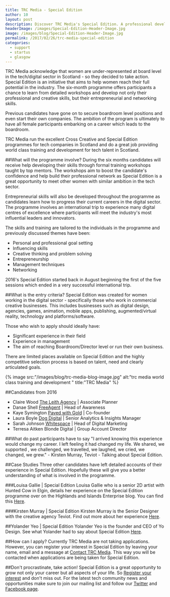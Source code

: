 ```yaml
---
title: TRC Media - Special Edition
author: 10
layout: post
description: Discover TRC Media's Special Edition. A professional development programme that seeks to help ambitious women fulfill their potential and reach the very top.
headerImage: /images/Special-Edition-Header-Image.jpg
image: /images/blog/Special-Edition-Header-Image.jpg
permalink: /2017/02/26/trc-media-special-edition
categories:
  - support
  - startus
  - glasgow
---
```

TRC Media acknowledge that women are under-represented at board level in the tech/digital sector in Scotland - so they decided to take action. Special Edition is an initiative that aims to help women reach their full potential in the industry. The six-month programme offers participants a chance to learn from detailed workshops and develop not only their professional and creative skills, but their entrepreneurial and networking skills.

Previous candidates have gone on to secure boardroom level positions and even start their own companies. The ambition of the program is ultimately to have all female participants embarking on a career which leads to the boardroom.

TRC Media run the excellent Cross Creative and Special Edition programmes for tech companies in Scotland and do a great job providing world class training and development for tech talent in Scotland.

##What will the programme involve?
During the six months candidates will receive help developing their skills through formal training workshops taught by top mentors. The workshops aim to boost the candidate's confidence and help build their professional network as Special Edition is a great opportunity to meet other women with similar ambition in the tech sector.

Entrepreneurial skills will also be developed throughout the programme as candidates learn how to progress their current careers in the digital sector. The programme involves an international trip to experience many digital centres of excellence where participants will meet the industry's most influential leaders and innovators.

The skills and training are tailored to the individuals in the programme and previously discussed themes have been:

  * Personal and professional goal setting
  * Influencing skills
  * Creative thinking and problem solving
  * Entrepreneurship
  * Management techniques
  * Networking

2016's Special Edition started back in August beginning the first of the five sessions which ended in a very successful international trip.

##What is the entry criteria?
Special Edition was created for women working in the digital sector - specifically those who work in commercial creative businesses. This includes businesses such as digital design, agencies, games, animation, mobile apps, publishing, augmented/virtual reality, technology and platforms/software.

Those who wish to apply should ideally have:

* Significant experience in their field
* Experience in management
* The aim of reaching Boardroom/Director level or run their own business.

There are limited places available on Special Edition and the highly competitive selection process is based on talent, need and clearly articulated goals.

{% image src:"/images/blog/trc-media-blog-image.jpg" alt:"trc media world class training and development " title:"TRC Media" %}

##Candidates from 2016

* Claire Wood         [The Leith Agency](http://www.leith.co.uk/) | Associate Planner
* Danae Shell         [FreeAgent](https://www.freeagent.com/) | Head of Awareness
* Kaye Symington      [Paved with Gold](http://www.pavedwithgold.co/)  | Co-founder
* Laura Boyle         [Dog Digital](http://www.dogdigital.com/#/)  | Senior Analytics & Insights Manager
* Sarah Johnson       [Whitespace](http://whitespacers.com/)  | Head of Digital Marketing
* Terresa Aitken      Blonde Digital | Group Account Director

##What do past participants have to say
"I arrived knowing this experience would change my career. I left feeling it had changed my life. We shared, we supported , we challenged, we travelled, we laughed, we cried, we changed, we grew." - Kirsten Murray, Teviot - Talking about Special Edition.

##Case Studies
Three other candidates have left detailed accounts of their experience in Special Edition. Hopefully these will give you a better understanding of what is involved in the programme.

###Louisa Gallie | Special Edition
Louisa Gallie who is a senior 2D artist with Hunted Cow in Elgin, details her experience on the Special Edition programme over on the Highlands and Islands Enterprise blog. You can find this [Here](https://hiedigital.wordpress.com/2015/06/10/i-never-expected-to-see-this-much-of-a-change-in-myself-but-i-cant-wait-to-see-where-it-takes-me/).

###Kirsten Murray | Special Edition
Kirsten Murray is the Senior Designer with the creative agency Teviot. Find out more about her experience [Here](http://trcmedia.org/?project=kirsten-murray-special-edition).

##Yolander Yeo | Special Edition
Yolander Yeo is the founder and CEO of Yo Design. See what Yolander had to say about Special Edition [Here](http://trcmedia.org).

##How can I apply?
Currently TRC Media are not taking applications. However, you can register your interest in Special Edition by leaving your name, email and a message at [Contact TRC Media](http://trcmedia.org). This way you will be contacted when applications are being taken for Special Edition.

##Don't procrastinate, take action!
Special Edition is a great opportunity to grow not only your career but all aspects of your life. So [Register your interest](http://trcmedia.org) and don't miss out. For the latest tech community news and opportunities make sure to join our mailing list and follow our [Twitter](https://twitter.com/rookieoven) and [Facebook page](https://facebook.com/rookieoven).
